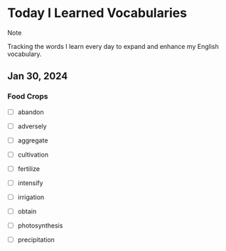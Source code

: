 # Today I Learned Vocabularies

> [!NOTE]
> Tracking the words I learn every day to expand and enhance my English vocabulary.

## Jan 30, 2024
### Food Crops
- [ ] abandon
<!-- Meaning -->
- [ ] adversely
<!-- Meaning -->
- [ ] aggregate
<!-- Meaning -->
- [ ] cultivation
<!-- Meaning -->
- [ ] fertilize
<!-- Meaning -->
- [ ] intensify
<!-- Meaning -->
- [ ] irrigation
<!-- Meaning -->
- [ ] obtain
<!-- Meaning -->
- [ ] photosynthesis
<!-- Meaning -->
- [ ] precipitation
<!-- Meaning -->
